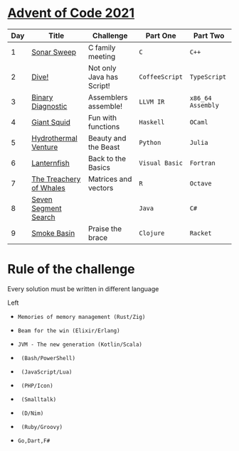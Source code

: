 [Advent of Code 2021](https://adventofcode.com/2021)
==========

| Day | Title       | Challenge        | Part One | Part Two |
| --- | ----------- | ---------------- | -------- | -------- |
| 1 | [Sonar Sweep](https://adventofcode.com/2021/day/1) | C family meeting | `C` | `C++` |
| 2 | [Dive!](https://adventofcode.com/2021/day/2) | Not only Java has Script! | `CoffeeScript` | `TypeScript` |
| 3 | [Binary Diagnostic](https://adventofcode.com/2021/day/3) | Assemblers assemble! | `LLVM IR` | `x86_64 Assembly` |
| 4 | [Giant Squid](https://adventofcode.com/2021/day/4) | Fun with functions | `Haskell` | `OCaml` |
| 5 | [Hydrothermal Venture](https://adventofcode.com/2021/day/5) | Beauty and the Beast | `Python` | `Julia` |
| 6 | [Lanternfish](https://adventofcode.com/2021/day/6) | Back to the Basics | `Visual Basic` | `Fortran` |
| 7 | [The Treachery of Whales](https://adventofcode.com/2021/day/7) | Matrices and vectors | `R` | `Octave` |
| 8 | [Seven Segment Search](https://adventofcode.com/2021/day/8) |  | `Java` | `C#` |
| 9 | [Smoke Basin](https://adventofcode.com/2021/day/9) | Praise the brace | `Clojure` | `Racket` |

Rule of the challenge
===
Every solution must be written in different language


Left
* `Memories of memory management (Rust/Zig)`
* `Beam for the win (Elixir/Erlang)`
* `JVM - The new generation (Kotlin/Scala)`
* ` (Bash/PowerShell)`
* ` (JavaScript/Lua)`
* ` (PHP/Icon)`
* ` (Smalltalk)`
* ` (D/Nim)`
* ` (Ruby/Groovy)`

* `Go,Dart,F#`
